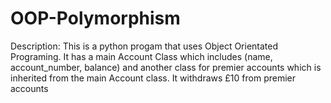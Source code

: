 # OOP-Polymorphism

Description: This is a python progam that uses Object Orientated Programing. It has a main Account Class which includes (name, account_number, balance)
and another class for premier accounts which is inherited from the main Account class. It withdraws £10 from premier accounts 
